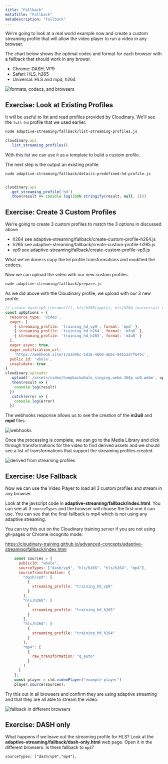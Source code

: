 ```yaml
---
title: "Fallback"
metaTitle: "Fallback"
metaDescription: "Fallback"
---
```


We're going to look at a real world example now and create a custom streaming profile that will allow the video player to run a video in any browser.

The chart below shows the optimal codec and format for each browser with a fallback that should work in any browsr.

- Chrome: DASH, VP9
- Safari: HLS, h265
- Universal: HLS and mpd, h264 


![formats, codecs, and browsers](https://res.cloudinary.com/cloudinary-training/image/upload/v1590800382/book/codec-brower-adpative-formats.png)

## Exercise: Look at Existing Profiles

It will be useful to list and read profiles provided by Cloudinary.  We'll see the `full-hd` profile that we used earlier.

```bash
node adaptive-streaming/fallback/list-streaming-profiles.js
```

```javascript
cloudinary.api
  .list_streaming_profiles()
```

With this list we can use it as a template to build a custom profile.

The next step is the output an existing profile.

```bash
node adaptive-streaming/fallback/details-predefined-hd-profile.js
```

```javascript

cloudinary.api
  .get_streaming_profile('hd')
  .then(result => console.log(JSON.stringify(result, null, 1)))
```

## Exercise: Create 3 Custom Profiles

We're going to create 3 custom profiles to match the 3 options in discussed above

- h264 see adaptive-streaming/fallback/create-custom-profile-h264.js
- h265 see adaptive-streaming/fallback/create-custom-profile-h265.js
- vp9 see adaptive-streaming/fallback/create-custom-profile-vp9.js

What we've done is copy the `hd` profile transformations and modified the codecs.

Now we can upload the video with our new custom profiles.

```bash
node adaptive-streaming/fallback/prepare.js
```
As we did above with the Cloudinary profile, we upload with our 3 new profile.

```javascript
// create dash/vp9 (chrome/ff), hls/h265(apple), hls/h264 (universal) custom profiles
const upOptions = {
  resource_type: 'video',
  eager: [
    { streaming_profile: 'training_hd_vp9', format: 'mpd' },
    { streaming_profile: 'training_hd_h264', format: 'm3u8' },
    { streaming_profile: 'training_hd_h265', format: 'm3u8' }
  ],
  eager_async: true,
  eager_notification_url:
    'https://webhook.site/17a3d46c-5d18-46b0-ab6c-94b12d7f645c',
  public_id: 'whale',
  invalidate: true
}
cloudinary.uploader
  .upload('./assets/video/humpbackwhale_singing.webm.360p.vp9.webm', upOptions)
  .then(result => {
    console.log(result)
  })
  .catch(error => {
    console.log(error)
  })
```
The webhooks response allows us to see the creation of the **m3u8** and **mpd** files.

![webhooks](https://res.cloudinary.com/cloudinary-training/image/upload/v1590801961/book/as-webhooks.png)

Once the processing is complete, we can go to the Media Library and click through transformations for the video to find derived assets and we should see a list of transformations that support the streaming profiles created.

![derived from streaming profiles](https://res.cloudinary.com/cloudinary-training/image/upload/v1590802044/book/as-derived-videos.png)

## Exercise: Use Fallback

Now we can use the Video Player to load all 3 custom profiles and stream in any browser.

Look at the javscript code in **adaptive-streaming/fallback/index.html**.  You can see all 3 `sourceTypes` and the browser will choose the first one it can use.  You can see that the final fallback is mp4 which is not using any adaptive streaming.

You can try this out on the Cloudinary training server if you are not using gh-pages or Chrome incognito mode:

https://cloudinary-training.github.io/advanced-concepts/adaptive-streaming/fallback/index.html



```javascript
    const sources = {
      publicId: "whale",
      sourceTypes: ["dash/vp9", "hls/h265", "hls/h264", "mp4"],
      sourceTransformation: {
        "dash/vp9": [
          {
            streaming_profile: "training_hd_vp9"
          }
        ],
        "hls/h265": [
          {
            streaming_profile: "training_hd_h265"
          }
        ],
        "hls/h264": [
          {
            streaming_profile: "training_hd_h264"
          }
        ],
        "mp4": [
          {
            raw_transformation: "q_auto"
          }
        ]
      }
    };
    const player = cld.videoPlayer("example-player")
    player.source(sources);

```
Try this out in all browsers and confirm they are using adaptive streaming and that they are all able to stream the video.

![fallback in different browsers](https://res.cloudinary.com/cloudinary-training/image/upload/v1590802568/book/as-fallback.png)

## Exercise: DASH only

What happens if we leave out the streaming profile for HLS?  Look at the **adaptive-streaming/fallback/dash-only.html** web page.  Open it in the different browsers.  Is there fallback to `mp4`?

```javscript
sourceTypes: ["dash/vp9","mp4"],

```


